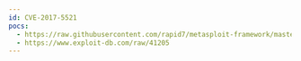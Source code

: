 ```yaml
---
id: CVE-2017-5521
pocs:
  - https://raw.githubusercontent.com/rapid7/metasploit-framework/master/modules/auxiliary/gather/netgear_password_disclosure.rb
  - https://www.exploit-db.com/raw/41205
---
```

